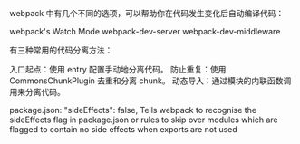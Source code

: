 webpack 中有几个不同的选项，可以帮助你在代码发生变化后自动编译代码：

webpack's Watch Mode
webpack-dev-server
webpack-dev-middleware



有三种常用的代码分离方法：

入口起点：使用 entry 配置手动地分离代码。
防止重复：使用 CommonsChunkPlugin 去重和分离 chunk。
动态导入：通过模块的内联函数调用来分离代码。


package.json:
"sideEffects": false,
 Tells webpack to recognise the sideEffects flag in package.json or
 rules to skip over modules which are flagged to contain no side effects when exports are not used
